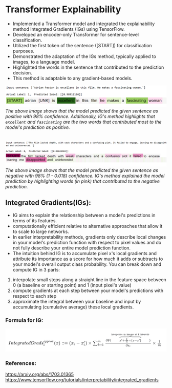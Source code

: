 # Transformer Explainability

- Implemented a Transformer model and integrated the explainability method Integrated Gradients (IGs) using TensorFlow.
- Developed an encoder-only Transformer for sentence-level classification.
- Utilized the first token of the sentence (\[START\]) for classification purposes.
- Demonstrated the adaptation of the IGs method, typically applied to images, to a language model.
- Highlighted the words in the sentence that contributed to the prediction decision.
- This method is adaptable to any gradient-based models.

  
![positive_explanation](images/positive_explanation.png)
<i>The above image shows that the model predicted the given sentence as positive with 98% confidence. Additionally, IG's method highlights that `excellent` and `fascinating` are the two words that contributed most to the model's prediction as positive.</i>
<br><br><br>
![negative_explanation](images/negative_explanation.png)
<i>The above image shows that the model predicted the given sentence as negative with 98% (1 - 0.018) confidence. IG's method explained the model prediction by highlighting words (in pink) that contributed to the negative prediction.</i>

## Integrated Gradients(IGs): 
- IG aims to explain the relationship between a model's predictions in terms of its features.
- computationally efficient relative to alternative approaches that allow it to scale to large networks.
- In earlier interpretability methods, gradients only describe local changes in your model's prediction function with respect to pixel values and do not fully describe your entire model prediction function.
- The intuition behind IG is to accumulate pixel x's local gradients and attribute its importance as a score for how much it adds or subtracts to your model's overall output class probability. You can break down and compute IG in 3 parts:

1. interpolate small steps along a straight line in the feature space between 0 (a baseline or starting point) and 1 (input pixel's value)
2. compute gradients at each step between your model's predictions with respect to each step
3. approximate the integral between your baseline and input by accumulating (cumulative average) these local gradients.

### Formula for IG:
![ig_formula](images/ig_formula.png)



### References:
https://arxiv.org/abs/1703.01365
https://www.tensorflow.org/tutorials/interpretability/integrated_gradients
